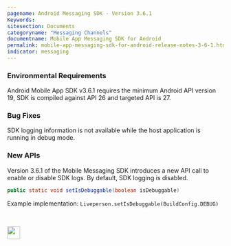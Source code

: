 ```yaml
---
pagename: Android Messaging SDK - Version 3.6.1
Keywords:
sitesection: Documents
categoryname: "Messaging Channels"
documentname: Mobile App Messaging SDK for Android
permalink: mobile-app-messaging-sdk-for-android-release-notes-3-6-1.html
indicator: messaging
---
```



### Environmental Requirements

Android Mobile App SDK v3.6.1 requires the minimum Android API version 19, SDK is compiled against API 26 and targeted API is 27.

### Bug Fixes

SDK logging information is not available while the host application is running in debug mode.


### New APIs
Version 3.6.1 of the Mobile Messaging SDK introduces a new API call to enable or disable SDK logs. By default, SDK logging is disabled. 

```java
public static void setIsDebuggable(boolean isDebuggable) 
```

Example implementation:
`Liveperson.setIsDebuggable(BuildConfig.DEBUG)`

<br> 
<p style="text-align: left">
<a href="mobile-app-messaging-sdk-for-android-all-release-notes.html" center><img src="/img/back-to-all-release-notes.png" style="height: 30px; width: auto;"></a></p>